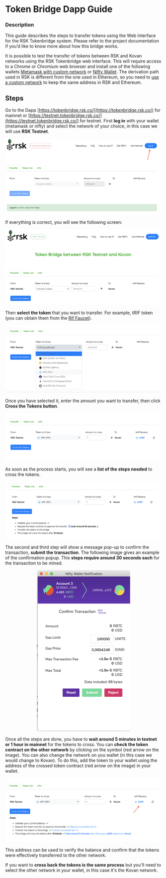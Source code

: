 # Token Bridge Dapp Guide

### Description
This guide describes the steps to transfer tokens using the Web Interface for the RSK Tokenbridge system. Please refer to the project documentation if you’d like to know more about how this bridge works.

It is possible to test the transfer of tokens between RSK and Kovan networks using the RSK Tokenbridge web interface. This will require access to a Chrome or Chromium web browser and install one of the following wallets [Metamask with custom network](https://developers.rsk.co/develop/apps/wallets/metamask/) or [Nifty Wallet](https://chrome.google.com/webstore/detail/nifty-wallet/jbdaocneiiinmjbjlgalhcelgbejmnid). The derivation path used in RSK is different from the one used in Ethereum, so you need to [use a custom network](https://developers.rsk.co/tutorials/resolve-nifty-issue/#add-rsk-as-custom-node) to keep the same address in RSK and Ethereum.

## Steps
Go to the Dapp [https://tokenbridge.rsk.co/](https://tokenbridge.rsk.co/) for mainnet or [https://testnet.tokenbridge.rsk.co/](https://testnet.tokenbridge.rsk.co/) for testnet.
First **log in** with your wallet (metamask or nifty) and select the network of your choice, in this case we will use **RSK Testnet**.

<p align="center">
  <img src="./images/dapp-image1-1.png"/>
</p>

If everything is correct, you will see the following screen:

<p align="center">
  <img src="./images/dapp-image1-2.png"/>
</p>

Then **select the token** that you want to transfer. For example, tRIF token (you can obtain them from the [Rif Faucet](https://faucet.rifos.org/)).

<p align="center">
  <img src="./images/dapp-image2.png"/>
</p>

Once you have selected it, enter the amount you want to transfer, then click **Cross the Tokens button**.

<p align="center">
  <img src="./images/dapp-image3.png" />
</p>

As soon as the process starts, you will see a **list of the steps needed** to cross the tokens.

<p align="center">
  <img src="./images/dapp-image4.png" />
</p>

The second and third step will show a message pop-up to confirm the transaction, **submit the transaction**. The following image gives an example of the confirmation popup. This **steps require around 30 seconds each** for the transaction to be mined.

<p align="center">
  <img src="./images/dapp-image5.png" width="300" />
</p>


Once all the steps are done, you have to **wait around 5 minutes in testnet or 1 hour in mainnet** for the tokens to cross. You can **check the  token contract on the other network** by clicking on the symbol (red arrow on the image).
You can also change the network on you wallet (in this case we would change to Kovan). To do this, add the token to your wallet using the address of the crossed token contract (red arrow on the image) in your wallet.

<p align="center">
  <img src="./images/dapp-image6.png" />
</p>


This address can be used to verify the balance and confirm that the tokens were effectively transferred to the other network. 

If you want to **cross back the tokens is the same process** but you'll need to select the other network in your wallet, in this case it's the Kovan network.
